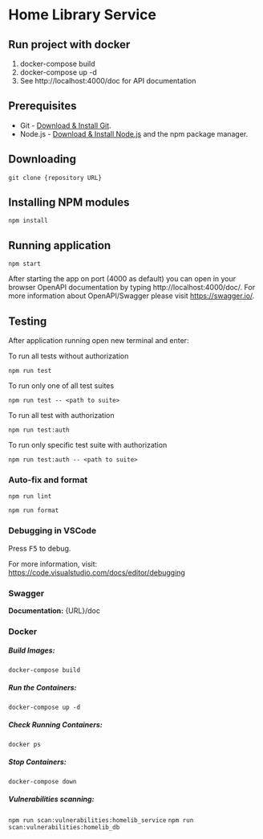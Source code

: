 # Home Library Service

## Run project with docker

1. docker-compose build
2. docker-compose up -d
3. See http://localhost:4000/doc for API documentation

## Prerequisites

- Git - [Download & Install Git](https://git-scm.com/downloads).
- Node.js - [Download & Install Node.js](https://nodejs.org/en/download/) and the npm package manager.

## Downloading

```
git clone {repository URL}
```

## Installing NPM modules

```
npm install
```

## Running application

```
npm start
```

After starting the app on port (4000 as default) you can open
in your browser OpenAPI documentation by typing http://localhost:4000/doc/.
For more information about OpenAPI/Swagger please visit https://swagger.io/.

## Testing

After application running open new terminal and enter:

To run all tests without authorization

```
npm run test
```

To run only one of all test suites

```
npm run test -- <path to suite>
```

To run all test with authorization

```
npm run test:auth
```

To run only specific test suite with authorization

```
npm run test:auth -- <path to suite>
```

### Auto-fix and format

```
npm run lint
```

```
npm run format
```

### Debugging in VSCode

Press <kbd>F5</kbd> to debug.

For more information, visit: https://code.visualstudio.com/docs/editor/debugging

### Swagger

**Documentation:** {URL}/doc

### Docker

##### Build Images:

`docker-compose build`

##### Run the Containers:

`docker-compose up -d`

##### Check Running Containers:

`docker ps`

##### Stop Containers:

`docker-compose down`

##### Vulnerabilities scanning:

`npm run scan:vulnerabilities:homelib_service`
`npm run scan:vulnerabilities:homelib_db`

